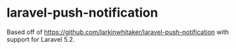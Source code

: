 # laravel-push-notification

Based off of https://github.com/larkinwhitaker/laravel-push-notification with support for Laravel 5.2.
